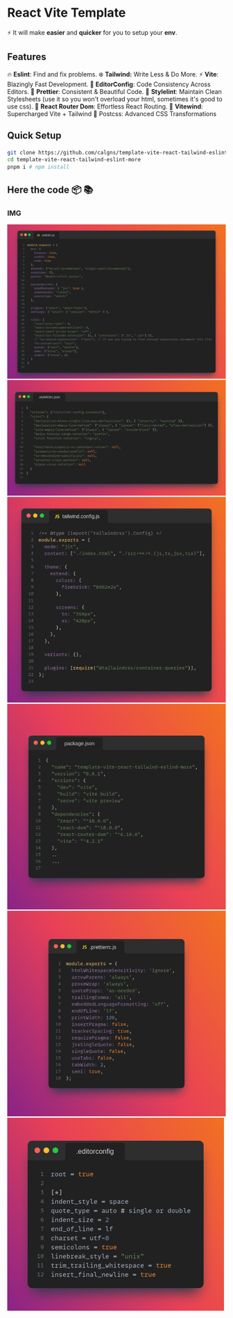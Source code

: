 # React Vite Template

:zap: It will make **easier** and **quicker** for you to setup your **env**.

## Features

🔥 **Eslint**: Find and fix problems.
❄️ **Tailwind:** Write Less & Do More.
⚡ **Vite**: Blazingly Fast Development.
🐀 **EditorConfig**: Code Consistency Across Editors.
📐 **Prettier**: Consistent & Beautiful Code.
🎩 **Stylelint**: Maintain Clean Stylesheets (use it so you won't overload your html, sometimes it's good to use css).
🔗 **React Router Dom**: Effortless React Routing.
🌠 **Vitewind**: Supercharged Vite + Tailwind 🌋 Postcss: Advanced CSS Transformations
## Quick Setup


```bash
git clone https://github.com/calgns/template-vite-react-tailwind-eslint-more
cd template-vite-react-tailwind-eslint-more
pnpm i # npm install
```


##  Here the code :package: :books:
### IMG
![Eslint JS IMG](/public/img/Snap5.png)
![Stylelint json IMG](/public/img/Snap3.png)
![Tailwind Config File IMG](/public/img/Snap.png)
![Package json IMG](/public/img/Snap2.png)
![Prettierrc JS IMG](/public/img/Snap4.png)
![Prettierrc json IMG](/public/img/Snap6.png)
